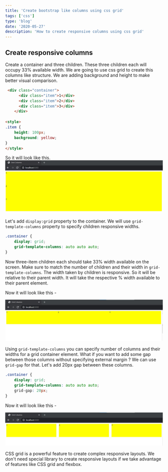 ```yaml
---
title: 'Create bootstrap like columns using css grid'
tags: ['css']
type: 'blog'
date: '2020-05-27'
description: 'How to create responsive columns using css grid'
---
```


## Create responsive columns

Create a container and three children. These three children each will occupy 33% available width. We are going to use css grid to create this columns like structure. We are adding background and height to make better visual comparison.
```html
 <div class="container">
      <div class="item">1</div>
      <div class="item">2</div>
      <div class="item">3</div>
    </div>

<style>
.item {
    height: 100px;
    background: yellow;
}
</style>
```
So it will look like this.
![](./html.jpg)


Let's add `display:grid` property to the container. We will use `grid-template-columns` property to specify children responsive widths.

```css
.container {
    display: grid;
    grid-template-columns: auto auto auto;
}
```
Now three-item children each should take 33% width available on the screen. Make sure to match the number of children and their width in `grid-template-columns`. The width taken by children is responsive. So it will be relative to their parent width. It will take the respective % width available to their parent element.

Now it will look like this -

![](./columns.jpg)

Using `grid-template-columns` you can specify number of columns and their widths for a grid container element. What if you want to add some gap between those columns without specifying external margin ? We can use `grid-gap` for that. Let's add 20px gap between these columns.
```css
.container {
    display: grid;
    grid-template-columns: auto auto auto;
    grid-gap: 20px;
}
```

Now it will look like this -

![](./gap.jpg)


CSS grid is a powerful feature to create complex responsive layouts. We don't need special library to create responsive layouts if we take advantage of features like CSS grid and flexbox.
